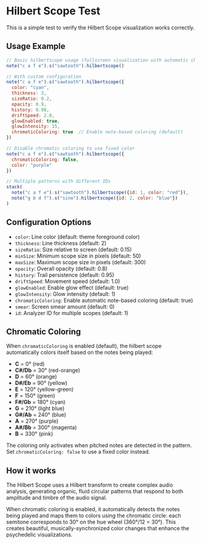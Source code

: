 # Hilbert Scope Test

This is a simple test to verify the Hilbert Scope visualization works correctly.

## Usage Example

```javascript
// Basic hilbertscope usage (fullscreen visualization with automatic chromatic coloring)
note("c a f e").s("sawtooth").hilbertscope()

// With custom configuration
note("c a f e").s("sawtooth").hilbertscope({
  color: "cyan",
  thickness: 3,
  sizeRatio: 0.2,
  opacity: 0.9,
  history: 0.98,
  driftSpeed: 2.0,
  glowEnabled: true,
  glowIntensity: 15,
  chromaticColoring: true  // Enable note-based coloring (default)
})

// Disable chromatic coloring to use fixed color
note("c a f e").s("sawtooth").hilbertscope({
  chromaticColoring: false,
  color: "purple"
})

// Multiple patterns with different IDs
stack(
  note("c a f e").s("sawtooth").hilbertscope({id: 1, color: "red"}),
  note("g b d f").s("sine").hilbertscope({id: 2, color: "blue"})
)
```

## Configuration Options

- `color`: Line color (default: theme foreground color)
- `thickness`: Line thickness (default: 2)
- `sizeRatio`: Size relative to screen (default: 0.15)
- `minSize`: Minimum scope size in pixels (default: 50)
- `maxSize`: Maximum scope size in pixels (default: 300)
- `opacity`: Overall opacity (default: 0.8)
- `history`: Trail persistence (default: 0.95)
- `driftSpeed`: Movement speed (default: 1.0)
- `glowEnabled`: Enable glow effect (default: true)
- `glowIntensity`: Glow intensity (default: 1)
- `chromaticColoring`: Enable automatic note-based coloring (default: true)
- `smear`: Screen smear amount (default: 0)
- `id`: Analyzer ID for multiple scopes (default: 1)

## Chromatic Coloring

When `chromaticColoring` is enabled (default), the hilbert scope automatically colors itself based on the notes being played:

- **C** = 0° (red)
- **C#/Db** = 30° (red-orange)  
- **D** = 60° (orange)
- **D#/Eb** = 90° (yellow)
- **E** = 120° (yellow-green)
- **F** = 150° (green)
- **F#/Gb** = 180° (cyan)
- **G** = 210° (light blue)
- **G#/Ab** = 240° (blue)
- **A** = 270° (purple)
- **A#/Bb** = 300° (magenta)
- **B** = 330° (pink)

The coloring only activates when pitched notes are detected in the pattern. Set `chromaticColoring: false` to use a fixed color instead.

## How it works

The Hilbert Scope uses a Hilbert transform to create complex audio analysis, generating organic, fluid circular patterns that respond to both amplitude and timbre of the audio signal. 

When chromatic coloring is enabled, it automatically detects the notes being played and maps them to colors using the chromatic circle: each semitone corresponds to 30° on the hue wheel (360°/12 = 30°). This creates beautiful, musically-synchronized color changes that enhance the psychedelic visualizations.

